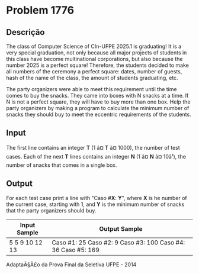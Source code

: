# Problem 1776

Descrição
----------

The class of Computer Science of CIn-UFPE 2025.1 is graduating! It is a very special graduation, not only because all major projects of students in this class have become multinational corporations, but also because the number 2025 is a perfect square! Therefore, the students decided to make all numbers of the ceremony a perfect square: dates, number of guests, hash of the name of the class, the amount of students graduating, etc.

The party organizers were able to meet this requirement until the time comes to buy the snacks. They came into boxes with N snacks at a time. If N is not a perfect square, they will have to buy more than one box. Help the party organizers by making a program to calculate the minimum number of snacks they should buy to meet the eccentric requirements of the students.

Input
-----

The first line contains an integer **T** (1 â¤ **T** â¤ 1000), the number of test cases. Each of the next **T** lines contains an integer **N** (1 â¤ **N** â¤ 10â¹), the number of snacks that comes in a single box.

Output
------

For each test case print a line with "Caso #**X**: **Y**", where **X** is he number of the current case, starting with 1, and **Y** is the minimum number of snacks that the party organizers should buy.


| Input Sample | Output Sample |
| --- | --- |
| 5 5 9 10 12 13 | Caso #1: 25 Caso #2: 9 Caso #3: 100 Caso #4: 36 Caso #5: 169 |

AdaptaÃ§Ã£o da Prova Final da Seletiva UFPE - 2014

